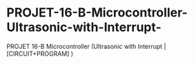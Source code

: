# PROJET-16-B-Microcontroller-Ultrasonic-with-Interrupt-
PROJET 16-B Microcontroller (Ultrasonic with Interrupt | [CIRCUIT+PROGRAM] )
